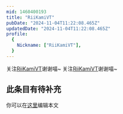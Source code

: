 ```yaml
---
mid: 1460400193
title: "RiiKamiVT"
pubDate: "2024-11-04T11:22:08.465Z"
updatedDate: "2024-11-04T11:22:08.465Z"
profile:
  {
    Nickname: ["RiiKamiVT"],
  }
---
```


关注[RiiKamiVT](https://space.bilibili.com/1460400193)谢谢喵~ 关注[RiiKamiVT](https://space.bilibili.com/1460400193)谢谢喵~

## 此条目有待补充
你可以在[这里](https://github.com/Yuhanawa/VTuber.ICU-Content/edit/master/v/RiiKamiVT/index.md)编辑本文
